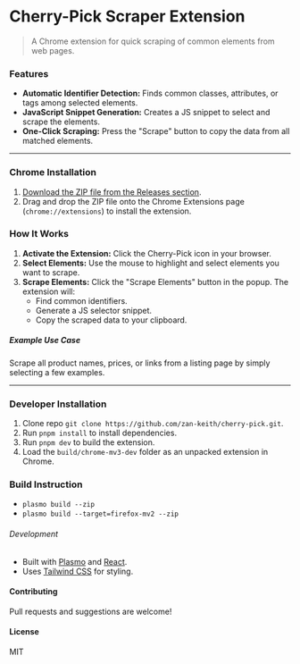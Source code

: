 # Cherry-Pick Scraper Extension

> A Chrome extension for quick scraping of common elements from web pages.

### Features
- **Automatic Identifier Detection:** Finds common classes, attributes, or tags among selected elements.
- **JavaScript Snippet Generation:** Creates a JS snippet to select and scrape the elements.
- **One-Click Scraping:** Press the "Scrape" button to copy the data from all matched elements.
---
### Chrome Installation
1. [Download the ZIP file from the Releases section](https://github.com/zan-keith/cherry-pick/releases). 
2. Drag and drop the ZIP file onto the Chrome Extensions page (`chrome://extensions`) to install the extension.

### How It Works
1. **Activate the Extension:** Click the Cherry-Pick icon in your browser.
2. **Select Elements:** Use the mouse to highlight and select elements you want to scrape.
3. **Scrape Elements:** Click the "Scrape Elements" button in the popup. The extension will:
   - Find common identifiers.
   - Generate a JS selector snippet.
   - Copy the scraped data to your clipboard.

##### Example Use Case
Scrape all product names, prices, or links from a listing page by simply selecting a few examples.

---
### Developer Installation
1. Clone repo 
`git clone https://github.com/zan-keith/cherry-pick.git`.
2. Run `pnpm install` to install dependencies.
3. Run `pnpm dev` to build the extension.
4. Load the `build/chrome-mv3-dev` folder as an unpacked extension in Chrome.

### Build Instruction
- `plasmo build --zip`
- `plasmo build --target=firefox-mv2 --zip`



###### Development
- Built with [Plasmo](https://docs.plasmo.com/) and [React](https://react.dev/).
- Uses [Tailwind CSS](https://tailwindcss.com/) for styling.

#### Contributing
Pull requests and suggestions are welcome!

#### License
MIT